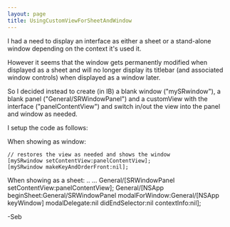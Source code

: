 ```yaml
---
layout: page
title: UsingCustomViewForSheetAndWindow
---
```




I had a need to display an interface as either a sheet or a stand-alone window depending on the context it's used it.

However it seems that the window gets permanently modified when displayed as a sheet and will no longer display its titlebar (and associated window controls) when displayed as a window later.

So I decided instead to create (in IB) a blank window ("mySRwindow"), a blank panel ("General/SRWindowPanel") and a customView with the interface ("panelContentView") and switch in/out the view into the panel and window as needed.

I setup the code as follows:
    
When showing as window:

	// restores the view as needed and shows the window
	[mySRwindow setContentView:panelContentView];
	[mySRwindow makeKeyAndOrderFront:nil];

When showing as a sheet:
..
...
	General/[SRWindowPanel setContentView:panelContentView];
	General/[NSApp beginSheet:General/SRWindowPanel modalForWindow:General/[NSApp keyWindow] modalDelegate:nil didEndSelector:nil contextInfo:nil];



-Seb
